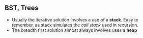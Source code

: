 



## BST, Trees

- Usually the iterative solution involves a use of a **stack**. Easy to remember, as stack simulates the *call stack* used in recursion.
- The breadth first solution almost always involves uses a **heap**